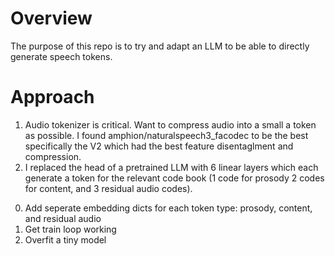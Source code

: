 # Overview
The purpose of this repo is to try and adapt an LLM to be able to directly generate speech tokens.

# Approach
1. Audio tokenizer is critical. Want to compress audio into a small a token as possible. I found amphion/naturalspeech3_facodec to be the best specifically the V2 which had the best feature disentaglment and compression.
2. I replaced the head of a pretrained LLM with 6 linear layers which each generate a token for the relevant code book (1 code for prosody 2 codes for content, and 3 residual audio codes).



<!-- Pick up point -->
0. Add seperate embedding dicts for each token type: prosody, content, and residual audio
1. Get train loop working
2. Overfit a tiny model
